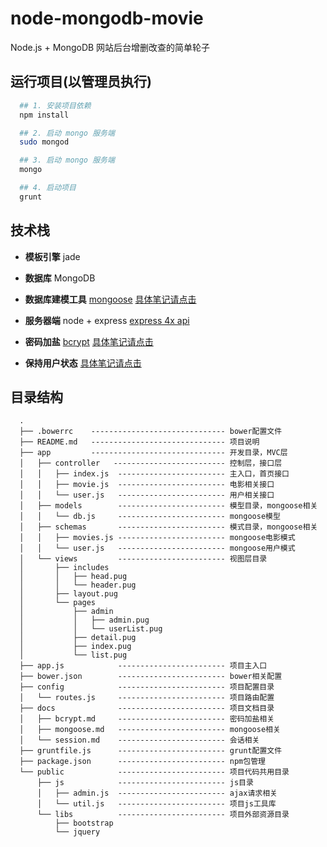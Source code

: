# node-mongodb-movie

Node.js + MongoDB 网站后台增删改查的简单轮子

## 运行项目(以管理员执行)

```bash
  ## 1. 安装项目依赖
  npm install

  ## 2. 启动 mongo 服务端
  sudo mongod

  ## 3. 启动 mongo 服务端
  mongo

  ## 4. 启动项目
  grunt
```

## 技术栈

- **模板引擎**  jade

- **数据库**  MongoDB

- **数据库建模工具** [mongoose](https://mongoosejs.com/docs/api.html)
  [具体笔记请点击](./docs/mongoose.md)

- **服务器端**  node + express
  [express 4x api](https://expressjs.com/zh-cn/4x/api.html)

- **密码加盐** [bcrypt](https://github.com/kelektiv/node.bcrypt.js)
  [具体笔记请点击](./docs/bcrypt.md)

- **保持用户状态**
  [具体笔记请点击](./docs/session.md)

## 目录结构

```
  .
  ├── .bowerrc    ------------------------------ bower配置文件
  ├── README.md   ------------------------------ 项目说明
  ├── app         ------------------------------ 开发目录，MVC层
  │   ├── controller   ------------------------- 控制层，接口层
  │   │   ├── index.js  ------------------------ 主入口，首页接口
  │   │   ├── movie.js  ------------------------ 电影相关接口
  │   │   └── user.js   ------------------------ 用户相关接口
  │   ├── models        ------------------------ 模型目录，mongoose相关
  │   │   └── db.js     ------------------------ mongoose模型
  │   ├── schemas       ------------------------ 模式目录，mongoose相关
  │   │   ├── movies.js ------------------------ mongoose电影模式
  │   │   └── user.js   ------------------------ mongoose用户模式
  │   └── views         ------------------------ 视图层目录
  │       ├── includes
  │       │   ├── head.pug
  │       │   └── header.pug
  │       ├── layout.pug
  │       └── pages
  │           ├── admin
  │           │   ├── admin.pug
  │           │   └── userList.pug
  │           ├── detail.pug
  │           ├── index.pug
  │           └── list.pug
  ├── app.js            ------------------------ 项目主入口
  ├── bower.json        ------------------------ bower相关配置
  ├── config            ------------------------ 项目配置目录
  │   └── routes.js     ------------------------ 项目路由配置
  ├── docs              ------------------------ 项目文档目录
  │   ├── bcrypt.md     ------------------------ 密码加盐相关
  │   ├── mongoose.md   ------------------------ mongoose相关
  │   └── session.md    ------------------------ 会话相关
  ├── gruntfile.js      ------------------------ grunt配置文件
  ├── package.json      ------------------------ npm包管理
  └── public            ------------------------ 项目代码共用目录
      ├── js            ------------------------ js目录
      │   ├── admin.js  ------------------------ ajax请求相关
      │   └── util.js   ------------------------ 项目js工具库
      └── libs          ------------------------ 项目外部资源目录
          ├── bootstrap
          └── jquery
```
